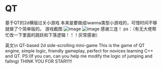 # QT
基于QT的2d横版过关小游戏
本来是要做成iwanna类型小游戏的，可惜时间不够就做了个简单版的。
游戏截图
![image](https://github.com/tamenjiaowoxiu/QT/assets/87056705/5852d9f2-a9d5-4973-a337-5ba8be994e94)
![image](https://github.com/tamenjiaowoxiu/QT/assets/87056705/a95eb233-658a-4913-9b38-4a015bbd55a3)
感谢三连！
ps：（有无大佬帮忙改一下里面的跳跃和下落逻辑！！！灰常感谢）

英文\n
QT-based 2d side-scrolling mini-game
This is the game of QT engine, simple logic, friendly gameplay, perfect for novices learning C++ and QT.
PS:(If you can, can you help me modify the logic of jumping and falling)
THINK YOU FOR STAR!!!!!
